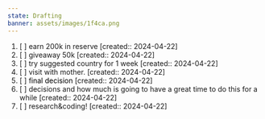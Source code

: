 ```yaml
---
state: Drafting
banner: assets/images/1f4ca.png
---
```

1. [ ] earn 200k in reserve  [created:: 2024-04-22]
2. [ ] giveaway 50k  [created:: 2024-04-22]
3. [ ] try suggested country for 1 week  [created:: 2024-04-22]
4. [ ] visit with mother.  [created:: 2024-04-22]
5. [ ] f<span style="color:#000000">inal decision</span>  [created:: 2024-04-22]
6. [ ] decisions and how much is going to have a great time to do this for a while  [created:: 2024-04-22]
7. [ ] research&coding!  [created:: 2024-04-22]